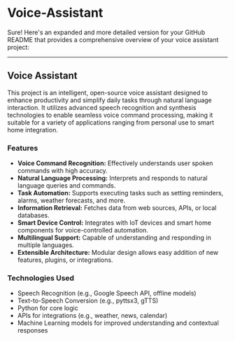 # Voice-Assistant
Sure! Here's an expanded and more detailed version for your GitHub README that provides a comprehensive overview of your voice assistant project:

---

## Voice Assistant

This project is an intelligent, open-source voice assistant designed to enhance productivity and simplify daily tasks through natural language interaction. It utilizes advanced speech recognition and synthesis technologies to enable seamless voice command processing, making it suitable for a variety of applications ranging from personal use to smart home integration.

### Features
- **Voice Command Recognition:** Effectively understands user spoken commands with high accuracy.
- **Natural Language Processing:** Interprets and responds to natural language queries and commands.
- **Task Automation:** Supports executing tasks such as setting reminders, alarms, weather forecasts, and more.
- **Information Retrieval:** Fetches data from web sources, APIs, or local databases.
- **Smart Device Control:** Integrates with IoT devices and smart home components for voice-controlled automation.
- **Multilingual Support:** Capable of understanding and responding in multiple languages.
- **Extensible Architecture:** Modular design allows easy addition of new features, plugins, or integrations.

### Technologies Used
- Speech Recognition (e.g., Google Speech API, offline models)
- Text-to-Speech Conversion (e.g., pyttsx3, gTTS)
- Python for core logic
- APIs for integrations (e.g., weather, news, calendar)
- Machine Learning models for improved understanding and contextual responses

